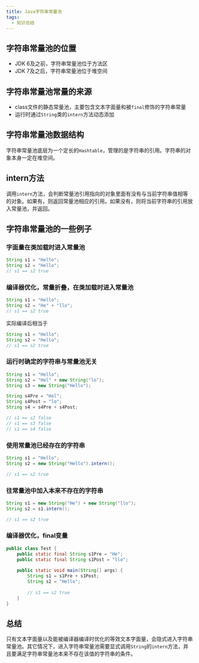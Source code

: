 ```yaml
---
title: Java字符串常量池
tags: 
  - 知识总结
---
```


## 字符串常量池的位置

* JDK 6及之前，字符串常量池位于方法区
* JDK 7及之后，字符串常量池位于堆空间

<!--more-->

## 字符串常量池常量的来源

* class文件的静态常量池，主要包含文本字面量和被`final`修饰的字符串常量
* 运行时通过`String`类的`intern`方法动态添加

## 字符串常量池数据结构

字符串常量池底层为一个定长的`Hashtable`，管理的是字符串的引用。字符串的对象本身一定在堆空间。

## intern方法

调用`intern`方法，会判断常量池引用指向的对象里面有没有与当前字符串值相等的对象。如果有，则返回常量池相应的引用。如果没有，则将当前字符串的引用放入常量池，并返回。

## 字符串常量池的一些例子

### 字面量在类加载时进入常量池

```java
String s1 = "Hello";
String s2 = "Hello";
// s1 == s2 true
```

### 编译器优化，常量折叠，在类加载时进入常量池

```java
String s1 = "Hello";
String s2 = "He" + "llo";
// s1 == s2 true
```

实际编译后相当于

```java
String s1 = "Hello";
String s2 = "Hello";
// s1 == s2 true
```

### 运行时确定的字符串与常量池无关

```java
String s1 = "Hello";
String s2 = "Hel" + new String("lo");
String s3 = new String("Hello");

String s4Pre = "Hel";
String s4Post = "lo";
String s4 = s4Pre + s4Post;

// s1 == s2 false
// s1 == s3 false
// s1 == s4 false
```

### 使用常量池已经存在的字符串

```java
String s1 = "Hello";
String s2 = new String("Hello").intern();

// s1 == s2 true
```

### 往常量池中加入本来不存在的字符串

```java
String s1 = new String("He") + new String("llo");
String s2 = s1.intern();

// s1 == s2 true
```

### 编译器优化，final变量

```java
public class Test {
    public static final String s1Pre = "He";
    public static final String s1Post = "llo";
    
    public static void main(String[] args) {
        String s1 = s1Pre + s1Post;
        String s2 = "Hello";
        
        // s1 == s2 true
    }
}
```

## 总结

只有文本字面量以及能被编译器编译时优化的等效文本字面量，会隐式进入字符串常量池。其它情况下，进入字符串常量池需要显式调用`String`的`intern`方法，并且要满足字符串常量池本来不存在该值的字符串的条件。